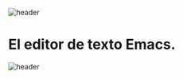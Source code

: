 
![header](/Tutoriales-IFC/assets/header.png)









# El editor de texto Emacs.












![header](/Tutoriales-IFC/assets/header.png)

